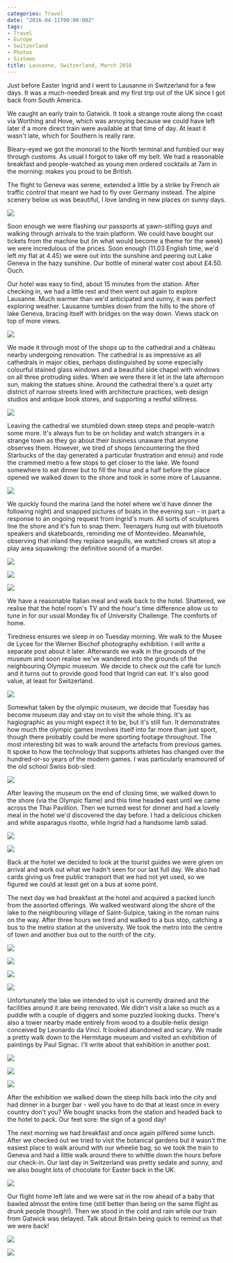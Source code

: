 ```yaml
---
categories: Travel
date: "2016-04-11T00:00:00Z"
tags:
- Travel
- Europe
- Switzerland
- Photos
- Sixteen
title: Lausanne, Switzerland, March 2016
---
```


Just before Easter Ingrid and I went to Lausanne in Switzerland for a few days. It was a much-needed break and my first trip out of the UK since I got back from South America.

We caught an early train to Gatwick. It took a strange route along the coast via Worthing and Hove, which was annoying because we could have left later if a more direct train were available at that time of day. At least it wasn&#39;t late, which for Southern is really rare.

Bleary-eyed we got the monorail to the North terminal and fumbled our way through customs. As usual I forgot to take off my belt. We had a reasonable breakfast and people-watched as young men ordered cocktails at 7am in the morning: makes you proud to be British.

The flight to Geneva was serene, extended a little by a strike by French air traffic control that meant we had to fly over Germany instead. The alpine scenery below us was beautiful, I love landing in new places on sunny days.

![](/assets/images/swiss/Swiss01.jpg)

Soon enough we were flashing our passports at yawn-stifling guys and walking through arrivals to the train platform. We could have bought our tickets from the machine but (in what would become a theme for the week) we were incredulous of the prices. Soon enough (11.03 English time, we&#39;d left my flat at 4.45) we were out into the sunshine and peering out Lake Geneva in the hazy sunshine. Our bottle of mineral water cost about £4.50. Ouch.

Our hotel was easy to find, about 15 minutes from the station. After checking in, we had a little rest and then went out again to explore Lausanne. Much warmer than we&#39;d anticipated and sunny, it was perfect exploring weather. Lausanne tumbles down from the hills to the shore of lake Geneva, bracing itself with bridges on the way down. Views stack on top of more views.

![](/assets/images/swiss/Swiss02.jpg)

We made it through most of the shops up to the cathedral and a château nearby undergoing renovation. The cathedral is as impressive as all cathedrals in major cities, perhaps distinguished by some especially colourful stained glass windows and a beautiful side chapel with windows on all three protruding sides. When we were there it let in the late afternoon sun, making the statues shine. Around the cathedral there&#39;s a quiet arty district of narrow streets lined with architecture practices, web design studios and antique book stores, and supporting a restful stillness.

![](/assets/images/swiss/Swiss03.jpg)

Leaving the cathedral we stumbled down steep steps and people-watch some more. It&#39;s always fun to be on holiday and watch strangers in a strange town as they go about their business unaware that anyone observes them. However, we tired of shops (encountering the third Starbucks of the day generated a particular frustration and ennui) and rode the crammed metro a few stops to get closer to the lake. We found somewhere to eat dinner but to fill the hour and a half before the place opened we walked down to the shore and took in some more of Lausanne.

![](/assets/images/swiss/Swiss04.jpg)

We quickly found the marina (and the hotel where we&#39;d have dinner the following night) and snapped pictures of boats in the evening sun - in part a response to an ongoing request from Ingrid&#39;s mum. All sorts of sculptures line the shore and it&#39;s fun to snap them. Teenagers hung out with bluetooth speakers and skateboards, reminding me of Montevideo. Meanwhile, observing that inland they replace seagulls, we watched crows sit atop a play area squawking: the definitive sound of a murder.

![](/assets/images/swiss/Swiss05.jpg)

![](/assets/images/swiss/Swiss06.jpg)

![](/assets/images/swiss/Swiss07.jpg)

We have a reasonable Italian meal and walk back to the hotel. Shattered, we realise that the hotel room&#39;s TV and the hour&#39;s time difference allow us to tune in for our usual Monday fix of University Challenge. The comforts of home.

Tiredness ensures we sleep in on Tuesday morning. We walk to the Musee de Lycee for the Werner Bischof photography exhibition. I will write a separate post about it later. Afterwards we walk in the grounds of the museum and soon realise we&#39;ve wandered into the grounds of the neighbouring Olympic museum. We decide to check out the café for lunch and it turns out to provide good food that Ingrid can eat. It&#39;s also good value, at least for Switzerland.

![](/assets/images/swiss/Swiss08.jpg)

Somewhat taken by the olympic museum, we decide that Tuesday has become museum day and stay on to visit the whole thing. It's as hagiographic as you might expect it to be, but it&#39;s still fun. It demonstrates how much the olympic games involves itself into far more than just sport, though there probably could be more sporting footage throughout. The most interesting bit was to walk around the artefacts from previous games. It spoke to how the technology that supports athletes has changed over the hundred-or-so years of the modern games. I was particularly enamoured of the old school Swiss bob-sled.

![](/assets/images/swiss/Swiss09.jpg)

After leaving the museum on the end of closing time, we walked down to the shore (via the Olympic flame) and this time headed east until we came across the Thai Pavillion. Then we turned west for dinner and had a lovely meal in the hotel we&#39;d discovered the day before. I had a delicious chicken and white asparagus risotto, while Ingrid had a handsome lamb salad.

![](/assets/images/swiss/Swiss10.jpg)

![](/assets/images/swiss/Swiss11.jpg)

Back at the hotel we decided to look at the tourist guides we were given on arrival and work out what we hadn&#39;t seen for our last full day. We also had cards giving us free public transport that we had not yet used, so we figured we could at least get on a bus at some point.

The next day we had breakfast at the hotel and acquired a packed lunch from the assorted offerings. We walked westward along the shore of the lake to the neighbouring village of Saint-Sulpice, taking in the roman ruins on the way. After three hours we tired and walked to a bus stop, catching a bus to the metro station at the university. We took the metro into the centre of town and another bus out to the north of the city.

![](/assets/images/swiss/Swiss12.jpg)

![](/assets/images/swiss/Swiss13.jpg)

![](/assets/images/swiss/Swiss14.jpg)

![](/assets/images/swiss/Swiss15.jpg)

Unfortunately the lake we intended to visit is currently drained and the facilities around it are being renovated. We didn&#39;t visit a lake so much as a puddle with a couple of diggers and some puzzled looking ducks. There&#39;s also a tower nearby made entirely from wood to a double-helix design conceived by Leonardo da Vinci. It looked abandoned and scary. We made a pretty walk down to the Hermitage museum and visited an exhibition of paintings by Paul Signac. I&#39;ll write about that exhibition in another post.

![](/assets/images/swiss/Swiss16.jpg)

![](/assets/images/swiss/Swiss17.jpg)

![](/assets/images/swiss/Swiss18.jpg)

After the exhibition we walked down the steep hills back into the city and had dinner in a burger bar - well you have to do that at least once in every country don&#39;t you? We bought snacks from the station and headed back to the hotel to pack. Our feet sore: the sign of a good day!

The next morning we had breakfast and once again pilfered some lunch. After we checked out we tried to visit the botanical gardens but it wasn&#39;t the easiest place to walk around with our wheelie bag, so we took the train to Geneva and had a little walk around there to whittle down the hours before our check-in. Our last day in Switzerland was pretty sedate and sunny, and we also bought lots of chocolate for Easter back in the UK.

![](/assets/images/swiss/Swiss19.jpg)

Our flight home left late and we were sat in the row ahead of a baby that bawled almost the entire time (still better than being on the same flight as drunk people though!). Then we stood in the cold and rain while our train from Gatwick was delayed. Talk about Britain being quick to remind us that we were back!

![](/assets/images/swiss/Swiss20.jpg)

![](/assets/images/swiss/Swiss21.jpg)